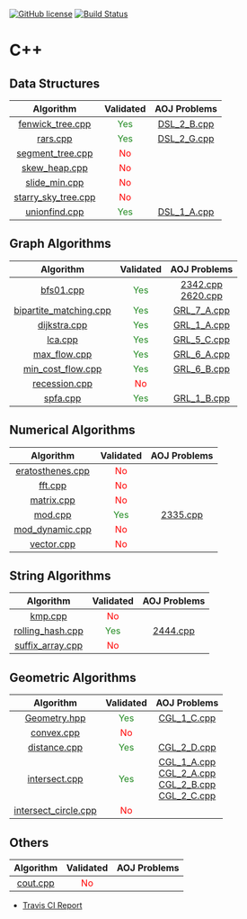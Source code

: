 [![GitHub license](https://img.shields.io/github/license/asi1024/competitive-library.svg)](https://github.com/asi1024/competitive-library/blob/master/LICENSE)
[![Build Status](https://travis-ci.org/asi1024/competitive-library.svg?branch=master)](https://travis-ci.org/asi1024/competitive-library)

# C++

## Data Structures

| Algorithm | Validated | AOJ Problems |
|:---------:|:---------:|:------------:|
| [fenwick_tree.cpp](https://github.com/asi1024/competitive-library/blob/master/cpp/include/structure/fenwick_tree.cpp) | <font color="ForestGreen">Yes</font> | [DSL_2_B.cpp](https://github.com/asi1024/competitive-library/blob/master/cpp/src/DSL_2_B.cpp) |
| [rars.cpp](https://github.com/asi1024/competitive-library/blob/master/cpp/include/structure/rars.cpp) | <font color="ForestGreen">Yes</font> | [DSL_2_G.cpp](https://github.com/asi1024/competitive-library/blob/master/cpp/src/DSL_2_G.cpp) |
| [segment_tree.cpp](https://github.com/asi1024/competitive-library/blob/master/cpp/include/structure/segment_tree.cpp) | <font color="Red">No</font> |  |
| [skew_heap.cpp](https://github.com/asi1024/competitive-library/blob/master/cpp/include/structure/skew_heap.cpp) | <font color="Red">No</font> |  |
| [slide_min.cpp](https://github.com/asi1024/competitive-library/blob/master/cpp/include/structure/slide_min.cpp) | <font color="Red">No</font> |  |
| [starry_sky_tree.cpp](https://github.com/asi1024/competitive-library/blob/master/cpp/include/structure/starry_sky_tree.cpp) | <font color="Red">No</font> |  |
| [unionfind.cpp](https://github.com/asi1024/competitive-library/blob/master/cpp/include/structure/unionfind.cpp) | <font color="ForestGreen">Yes</font> | [DSL_1_A.cpp](https://github.com/asi1024/competitive-library/blob/master/cpp/src/DSL_1_A.cpp) |

## Graph Algorithms

| Algorithm | Validated | AOJ Problems |
|:---------:|:---------:|:------------:|
| [bfs01.cpp](https://github.com/asi1024/competitive-library/blob/master/cpp/include/graph/bfs01.cpp) | <font color="ForestGreen">Yes</font> | [2342.cpp](https://github.com/asi1024/competitive-library/blob/master/cpp/src/2342.cpp)<br>[2620.cpp](https://github.com/asi1024/competitive-library/blob/master/cpp/src/2620.cpp) |
| [bipartite_matching.cpp](https://github.com/asi1024/competitive-library/blob/master/cpp/include/graph/bipartite_matching.cpp) | <font color="ForestGreen">Yes</font> | [GRL_7_A.cpp](https://github.com/asi1024/competitive-library/blob/master/cpp/src/GRL_7_A.cpp) |
| [dijkstra.cpp](https://github.com/asi1024/competitive-library/blob/master/cpp/include/graph/dijkstra.cpp) | <font color="ForestGreen">Yes</font> | [GRL_1_A.cpp](https://github.com/asi1024/competitive-library/blob/master/cpp/src/GRL_1_A.cpp) |
| [lca.cpp](https://github.com/asi1024/competitive-library/blob/master/cpp/include/graph/lca.cpp) | <font color="ForestGreen">Yes</font> | [GRL_5_C.cpp](https://github.com/asi1024/competitive-library/blob/master/cpp/src/GRL_5_C.cpp) |
| [max_flow.cpp](https://github.com/asi1024/competitive-library/blob/master/cpp/include/graph/max_flow.cpp) | <font color="ForestGreen">Yes</font> | [GRL_6_A.cpp](https://github.com/asi1024/competitive-library/blob/master/cpp/src/GRL_6_A.cpp) |
| [min_cost_flow.cpp](https://github.com/asi1024/competitive-library/blob/master/cpp/include/graph/min_cost_flow.cpp) | <font color="ForestGreen">Yes</font> | [GRL_6_B.cpp](https://github.com/asi1024/competitive-library/blob/master/cpp/src/GRL_6_B.cpp) |
| [recession.cpp](https://github.com/asi1024/competitive-library/blob/master/cpp/include/graph/recession.cpp) | <font color="Red">No</font> |  |
| [spfa.cpp](https://github.com/asi1024/competitive-library/blob/master/cpp/include/graph/spfa.cpp) | <font color="ForestGreen">Yes</font> | [GRL_1_B.cpp](https://github.com/asi1024/competitive-library/blob/master/cpp/src/GRL_1_B.cpp) |

## Numerical Algorithms

| Algorithm | Validated | AOJ Problems |
|:---------:|:---------:|:------------:|
| [eratosthenes.cpp](https://github.com/asi1024/competitive-library/blob/master/cpp/include/math/eratosthenes.cpp) | <font color="Red">No</font> |  |
| [fft.cpp](https://github.com/asi1024/competitive-library/blob/master/cpp/include/math/fft.cpp) | <font color="Red">No</font> |  |
| [matrix.cpp](https://github.com/asi1024/competitive-library/blob/master/cpp/include/math/matrix.cpp) | <font color="Red">No</font> |  |
| [mod.cpp](https://github.com/asi1024/competitive-library/blob/master/cpp/include/math/mod.cpp) | <font color="ForestGreen">Yes</font> | [2335.cpp](https://github.com/asi1024/competitive-library/blob/master/cpp/src/2335.cpp) |
| [mod_dynamic.cpp](https://github.com/asi1024/competitive-library/blob/master/cpp/include/math/mod_dynamic.cpp) | <font color="Red">No</font> |  |
| [vector.cpp](https://github.com/asi1024/competitive-library/blob/master/cpp/include/math/vector.cpp) | <font color="Red">No</font> |  |

## String Algorithms

| Algorithm | Validated | AOJ Problems |
|:---------:|:---------:|:------------:|
| [kmp.cpp](https://github.com/asi1024/competitive-library/blob/master/cpp/include/string/kmp.cpp) | <font color="Red">No</font> |  |
| [rolling_hash.cpp](https://github.com/asi1024/competitive-library/blob/master/cpp/include/string/rolling_hash.cpp) | <font color="ForestGreen">Yes</font> | [2444.cpp](https://github.com/asi1024/competitive-library/blob/master/cpp/src/2444.cpp) |
| [suffix_array.cpp](https://github.com/asi1024/competitive-library/blob/master/cpp/include/string/suffix_array.cpp) | <font color="Red">No</font> |  |

## Geometric Algorithms

| Algorithm | Validated | AOJ Problems |
|:---------:|:---------:|:------------:|
| [Geometry.hpp](https://github.com/asi1024/competitive-library/blob/master/cpp/include/geometry/Geometry.hpp) | <font color="ForestGreen">Yes</font> | [CGL_1_C.cpp](https://github.com/asi1024/competitive-library/blob/master/cpp/src/CGL_1_C.cpp) |
| [convex.cpp](https://github.com/asi1024/competitive-library/blob/master/cpp/include/geometry/convex.cpp) | <font color="Red">No</font> |  |
| [distance.cpp](https://github.com/asi1024/competitive-library/blob/master/cpp/include/geometry/distance.cpp) | <font color="ForestGreen">Yes</font> | [CGL_2_D.cpp](https://github.com/asi1024/competitive-library/blob/master/cpp/src/CGL_2_D.cpp) |
| [intersect.cpp](https://github.com/asi1024/competitive-library/blob/master/cpp/include/geometry/intersect.cpp) | <font color="ForestGreen">Yes</font> | [CGL_1_A.cpp](https://github.com/asi1024/competitive-library/blob/master/cpp/src/CGL_1_A.cpp)<br>[CGL_2_A.cpp](https://github.com/asi1024/competitive-library/blob/master/cpp/src/CGL_2_A.cpp)<br>[CGL_2_B.cpp](https://github.com/asi1024/competitive-library/blob/master/cpp/src/CGL_2_B.cpp)<br>[CGL_2_C.cpp](https://github.com/asi1024/competitive-library/blob/master/cpp/src/CGL_2_C.cpp) |
| [intersect_circle.cpp](https://github.com/asi1024/competitive-library/blob/master/cpp/include/geometry/intersect_circle.cpp) | <font color="Red">No</font> |  |

## Others

| Algorithm | Validated | AOJ Problems |
|:---------:|:---------:|:------------:|
| [cout.cpp](https://github.com/asi1024/competitive-library/blob/master/cpp/include/others/cout.cpp) | <font color="Red">No</font> |  |

- [Travis CI Report](https://travis-ci.org/asi1024/competitive-library)
